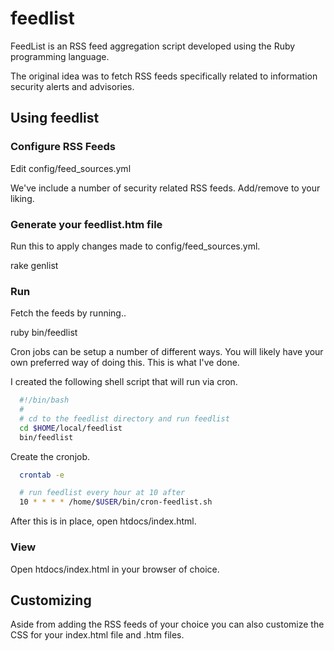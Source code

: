 # feedlist #

FeedList is an RSS feed aggregation script developed using the Ruby programming language.

The original idea was to fetch RSS feeds specifically related to information
security alerts and advisories.
 

## Using feedlist ##

### Configure RSS Feeds ###

Edit config/feed_sources.yml

We've include a number of security related RSS feeds. Add/remove to your liking.


### Generate your feedlist.htm file ###

Run this to apply changes made to config/feed_sources.yml.

  rake genlist


### Run ###

Fetch the feeds by running..

  ruby bin/feedlist

Cron jobs can be setup a number of different ways. You will likely have your own
preferred way of doing this. This is what I've done.

I created the following shell script that will run via cron.

```bash
  #!/bin/bash
  #
  # cd to the feedlist directory and run feedlist
  cd $HOME/local/feedlist
  bin/feedlist
```

Create the cronjob.

```bash
  crontab -e
```

```bash  
  # run feedlist every hour at 10 after
  10 * * * * /home/$USER/bin/cron-feedlist.sh
```

After this is in place, open htdocs/index.html.


### View ###

Open htdocs/index.html in your browser of choice.


## Customizing ##

Aside from adding the RSS feeds of your choice you can also customize the CSS
for your index.html file and .htm files.


